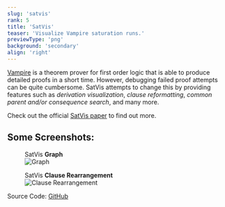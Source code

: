 ```yaml
---
slug: 'satvis'
rank: 5
title: 'SatVis'
teaser: 'Visualize Vampire saturation runs.'
previewType: 'png'
background: 'secondary'
align: 'right'
---
```


<a class="link" href="https://vprover.github.io/">Vampire</a> is a theorem prover for first order logic 
that is able to produce detailed proofs in a short time. However, debugging failed proof attempts can be
quite cumbersome. SatVis attempts to change this by providing features such as *derivation visualization*,
*clause reformatting*, *common parent and/or consequence search*, and many more.

Check out the official
<a class="link" href="https://link.springer.com/chapter/10.1007%2F978-3-030-34968-4_28">SatVis&nbsp;paper</a>
to find out more.


## <span class="emph">Some Screenshots:</span>


<figure>
<figcaption>SatVis <strong>Graph</strong></figcaption>
<img src="portfolio/satvis/visualization.png" alt="Graph"/>
</figure>

<figure class="right">
<figcaption>SatVis <strong>Clause Rearrangement</strong></figcaption>
<img src="portfolio/satvis/rearrangement.png" alt="Clause Rearrangement"/>
</figure>


<span class="meta">Source Code:</span>
<a href="https://github.com/gleiss/saturation-visualization" class="link">GitHub
<svg viewBox="0 0 24 24" class="icon icon-inline"><use xlink:href="icons/sprite.svg#link"/></svg></a>

